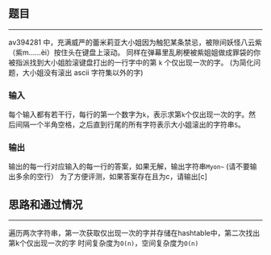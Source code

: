 ## 题目
-----

av394281 中，充满威严的蕾米莉亚大小姐因为触犯某条禁忌，被隙间妖怪八云紫（紫m……èi）按住头在键盘上滚动。
同样在弹幕里乱刷梗被紫姐姐做成罪袋的你被指派找到大小姐脸滚键盘打出的一行字中的第 `k` 个仅出现一次的字。
(为简化问题，大小姐没有滚出 ascii 字符集以外的字)

### 输入
每个输入都有若干行，每行的第一个数字为`k`，表示求第`k`个仅出现一次的字。然后间隔一个半角空格，之后直到行尾的所有字符表示大小姐滚出的字符串`S`。

### 输出
输出的每一行对应输入的每一行的答案，如果无解，输出字符串`Myon~`
(请不要输出多余的空行）
为了方便评测，如果答案存在且为c，请输出[c]


## 思路和通过情况
-----
遍历两次字符串，第一次获取仅出现一次的字并存储在hashtable中，第二次找出第k个仅出现一次的字
时间复杂度为`O(n)`，空间复杂度为`O(n)`